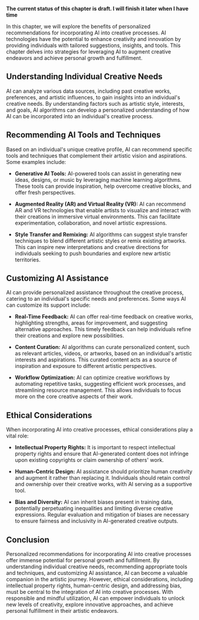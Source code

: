 **The current status of this chapter is draft. I will finish it later when I have time**

In this chapter, we will explore the benefits of personalized recommendations for incorporating AI into creative processes. AI technologies have the potential to enhance creativity and innovation by providing individuals with tailored suggestions, insights, and tools. This chapter delves into strategies for leveraging AI to augment creative endeavors and achieve personal growth and fulfillment.

Understanding Individual Creative Needs
---------------------------------------

AI can analyze various data sources, including past creative works, preferences, and artistic influences, to gain insights into an individual's creative needs. By understanding factors such as artistic style, interests, and goals, AI algorithms can develop a personalized understanding of how AI can be incorporated into an individual's creative process.

Recommending AI Tools and Techniques
------------------------------------

Based on an individual's unique creative profile, AI can recommend specific tools and techniques that complement their artistic vision and aspirations. Some examples include:

* **Generative AI Tools:** AI-powered tools can assist in generating new ideas, designs, or music by leveraging machine learning algorithms. These tools can provide inspiration, help overcome creative blocks, and offer fresh perspectives.

* **Augmented Reality (AR) and Virtual Reality (VR):** AI can recommend AR and VR technologies that enable artists to visualize and interact with their creations in immersive virtual environments. This can facilitate experimentation, collaboration, and novel artistic expressions.

* **Style Transfer and Remixing:** AI algorithms can suggest style transfer techniques to blend different artistic styles or remix existing artworks. This can inspire new interpretations and creative directions for individuals seeking to push boundaries and explore new artistic territories.

Customizing AI Assistance
-------------------------

AI can provide personalized assistance throughout the creative process, catering to an individual's specific needs and preferences. Some ways AI can customize its support include:

* **Real-Time Feedback:** AI can offer real-time feedback on creative works, highlighting strengths, areas for improvement, and suggesting alternative approaches. This timely feedback can help individuals refine their creations and explore new possibilities.

* **Content Curation:** AI algorithms can curate personalized content, such as relevant articles, videos, or artworks, based on an individual's artistic interests and aspirations. This curated content acts as a source of inspiration and exposure to different artistic perspectives.

* **Workflow Optimization:** AI can optimize creative workflows by automating repetitive tasks, suggesting efficient work processes, and streamlining resource management. This allows individuals to focus more on the core creative aspects of their work.

Ethical Considerations
----------------------

When incorporating AI into creative processes, ethical considerations play a vital role:

* **Intellectual Property Rights:** It is important to respect intellectual property rights and ensure that AI-generated content does not infringe upon existing copyrights or claim ownership of others' work.

* **Human-Centric Design:** AI assistance should prioritize human creativity and augment it rather than replacing it. Individuals should retain control and ownership over their creative works, with AI serving as a supportive tool.

* **Bias and Diversity:** AI can inherit biases present in training data, potentially perpetuating inequalities and limiting diverse creative expressions. Regular evaluation and mitigation of biases are necessary to ensure fairness and inclusivity in AI-generated creative outputs.

Conclusion
----------

Personalized recommendations for incorporating AI into creative processes offer immense potential for personal growth and fulfillment. By understanding individual creative needs, recommending appropriate tools and techniques, and customizing AI assistance, AI can become a valuable companion in the artistic journey. However, ethical considerations, including intellectual property rights, human-centric design, and addressing bias, must be central to the integration of AI into creative processes. With responsible and mindful utilization, AI can empower individuals to unlock new levels of creativity, explore innovative approaches, and achieve personal fulfillment in their artistic endeavors.
